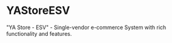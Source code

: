 # YAStoreESV
"YA Store - ESV" - Single-vendor e-commerce System with rich functionality and features.
